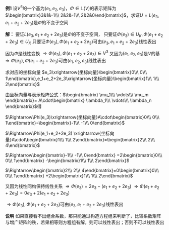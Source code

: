 **例1**
设$V^3$的一个基为$(e_1,e_2,e_3)$，$\Phi\in\mathbb{L}(V)$的表示矩阵为$\begin{bmatrix}3&1&-1\\\ 2&2&-1\\\ 2&2&0\end{bmatrix}$，求证$U=L(e_3,e_1+e_2+2e_3)$是$\Phi$的不变子空间

**解：**
要证$L(e_3,e_1+e_2+2e_3)$是$\Phi$的不变子空间，
只要证$\Phi(e_3)\in U_K,\Phi(e_1+e_2+2e_3)\in U_K$
只要证$\Phi(e_3),\Phi(e_1+e_2+2e_3)$可由$(e_3,e_1+e_2+2e_3)$线性表出

因为$\Phi$是线性变换
$\Rightarrow\Phi(e_3),\Phi(e_1+e_2+2e_3)\in V^3$
又因为$(e_1,e_2,e_3)$是$V$的基
$\Rightarrow\Phi(e_3),\Phi(e_1+e_2+2e_3)$可由$(e_1,e_2,e_3)$线性表出

求对应的坐标向量
$e_3\xrightarrow{坐标向量}\begin{bmatrix}0\\\ 0\\\ 1\end{bmatrix},e_1+e_2+2e_3\xrightarrow{坐标向量}\begin{bmatrix}1\\\ 1\\\ 2\end{bmatrix}$

由坐标向量与表示矩阵公式：$\begin{bmatrix}
\mu_1\\\ \vdots\\\ \mu_m
\end{bmatrix}=
A\cdot\begin{bmatrix}
\lambda_1\\\ \vdots\\\ \lambda_n
\end{bmatrix}$得

$\Rightarrow\Phi(e_3)\xrightarrow{坐标向量}A\cdot\begin{bmatrix}0\\\ 0\\\ 1\end{bmatrix}=\begin{bmatrix}-1\\\ -1\\\ 0\end{bmatrix}$

$\Rightarrow\Phi(e_1+e_2+2e_3)
\xrightarrow{坐标向量}A\cdot\begin{bmatrix}1\\\ 1\\\ 2\end{bmatrix}=\begin{bmatrix}2\\\ 2\\\ 4\end{bmatrix}$

$\Rightarrow\begin{bmatrix}-1\\\ -1\\\ 0\end{bmatrix}
=2\begin{bmatrix}0\\\ 0\\\ 1\end{bmatrix}
-\begin{bmatrix}1\\\ 1\\\ 2\end{bmatrix}$

$\Rightarrow\begin{bmatrix}2\\\ 2\\\ 4\end{bmatrix}=0\begin{bmatrix}0\\\ 0\\\ 1\end{bmatrix}
+2\begin{bmatrix}1\\\ 1\\\ 2\end{bmatrix}$

又因为线性同构保持线性关系
$\Rightarrow\Phi(e_3)=2e_3-(e_1+e_2+2e_3)$
$\Rightarrow\Phi(e_1+e_2+2e_3)
=0e_3+2(e_1+e_2+2e_3)$

$\Rightarrow\Phi(e_3),\Phi(e_1+e_2+2e_3)$可由$(e_3,e_1+e_2+2e_3)$线性表出

**说明**
如果直接看不出组合系数，那只能通过构造方程组来判断了，比较系数矩阵与增广矩阵的秩，若果相等则方程组有解，则可以线性表出；否则不可以线性表出
